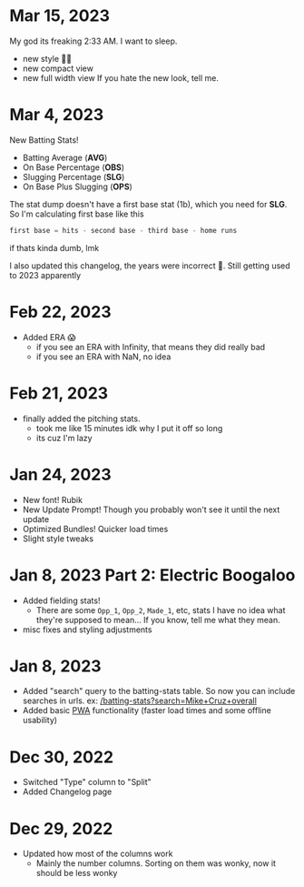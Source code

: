 # Mar 15, 2023
My god its freaking 2:33 AM. I want to sleep.
- new style 🧑‍🎨
- new compact view
- new full width view
If you hate the new look, tell me. 

# Mar 4, 2023
New Batting Stats!
- Batting Average (**AVG**)
- On Base Percentage (**OBS**)
- Slugging Percentage (**SLG**)
- On Base Plus Slugging (**OPS**)

The stat dump doesn't have a first base stat (1b), which you need for **SLG**. So I'm calculating first base like this
```js
first base = hits - second base - third base - home runs
```
if thats kinda dumb, lmk

I also updated this changelog, the years were incorrect 🤦. Still getting used to 2023 apparently

# Feb 22, 2023
- Added ERA 😱
    - if you see an ERA with Infinity, that means they did really bad
    - if you see an ERA with NaN, no idea
# Feb 21, 2023
- finally added the pitching stats. 
    - took me like 15 minutes idk why I put it off so long
    - its cuz I'm lazy

# Jan 24, 2023
- New font! Rubik
- New Update Prompt! Though you probably won't see it until the next update
- Optimized Bundles! Quicker load times
- Slight style tweaks
# Jan 8, 2023 Part 2: Electric Boogaloo
- Added fielding stats!
    - There are some `Opp_1`, `Opp_2`, `Made_1`, etc, stats I have no idea what they're supposed to mean... If you know, tell me what they mean.
- misc fixes and styling adjustments

# Jan 8, 2023
- Added "search" query to the batting-stats table. So now you can include searches in urls. ex: [/batting-stats?search=Mike+Cruz+overall](/batting-stats?search=Mike+Cruz+overall)
- Added basic [PWA](https://web.dev/progressive-web-apps/) functionality (faster load times and some offline usability)

# Dec 30, 2022
- Switched "Type" column to "Split"
- Added Changelog page

# Dec 29, 2022
- Updated how most of the columns work
    - Mainly the number columns. Sorting on them was wonky, now it should be less wonky